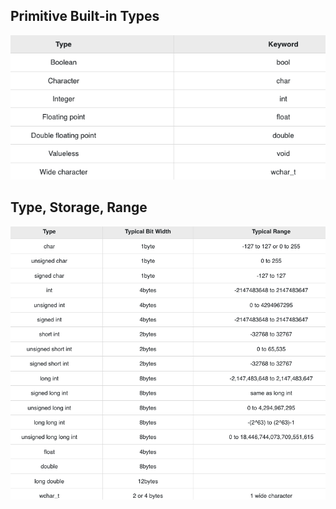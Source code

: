 ## Primitive Built-in Types

![](assets/keyword.png)

## Type, Storage, Range

![](assets/range.png)